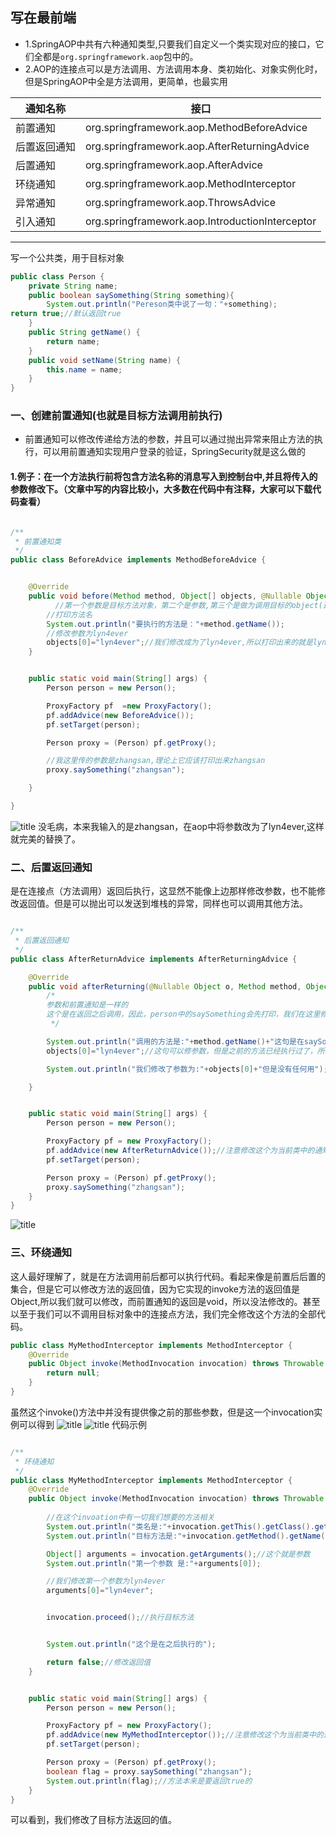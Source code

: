 ##	写在最前端
*	1.SpringAOP中共有六种通知类型,只要我们自定义一个类实现对应的接口，它们全都是```org.springframework.aop```包中的。
*	2.AOP的连接点可以是方法调用、方法调用本身、类初始化、对象实例化时，但是SpringAOP中全是方法调用，更简单，也最实用

|通知名称|接口|
|-|-|
|前置通知|org.springframework.aop.MethodBeforeAdvice|
|后置返回通知|org.springframework.aop.AfterReturningAdvice|
|后置通知|org.springframework.aop.AfterAdvice|
|环绕通知|org.springframework.aop.MethodInterceptor|
|异常通知|org.springframework.aop.ThrowsAdvice|
|引入通知|org.springframework.aop.IntroductionInterceptor|
---	

写一个公共类，用于目标对象
```java
public class Person {
    private String name;
    public boolean saySomething(String something){
        System.out.println("Pereson类中说了一句："+something);
return true;//默认返回true
    }
    public String getName() {
        return name;
    }
    public void setName(String name) {
        this.name = name;
    }
}
```
###	一、创建前置通知(也就是目标方法调用前执行)
*	前置通知可以修改传递给方法的参数，并且可以通过抛出异常来阻止方法的执行，可以用前置通知实现用户登录的验证，SpringSecurity就是这么做的
####	1.例子：在一个方法执行前将包含方法名称的消息写入到控制台中,并且将传入的参数修改下。（文章中写的内容比较小，大多数在代码中有注释，大家可以下载代码查看）
```java

/**
 * 前置通知类
 */
public class BeforeAdvice implements MethodBeforeAdvice {


    @Override
    public void before(Method method, Object[] objects, @Nullable Object o) throws Throwable {
          //第一个参数是目标方法对象，第二个是参数,第三个是做为调用目标的object(这是personr实例)
        //打印方法名
        System.out.println("要执行的方法是："+method.getName());
        //修改参数为lyn4ever
        objects[0]="lyn4ever";//我们修改成为了lyn4ever,所以打印出来的就是lyn4ever，而不是zhangsan
    }


    public static void main(String[] args) {
        Person person = new Person();

        ProxyFactory pf  =new ProxyFactory();
        pf.addAdvice(new BeforeAdvice());
        pf.setTarget(person);

        Person proxy = (Person) pf.getProxy();

        //我这里传的参数是zhangsan,理论上它应该打印出来zhangsan
        proxy.saySomething("zhangsan");

    }

}
```
![title](https://raw.githubusercontent.com/Lyn4ever29/img/master/gitnote/2019/11/26/1574777818545-1574777818551.png)
没毛病，本来我输入的是zhangsan，在aop中将参数改为了lyn4ever,这样就完美的替换了。


###	二、后置返回通知
是在连接点（方法调用）返回后执行，这显然不能像上边那样修改参数，也不能修改返回值。但是可以抛出可以发送到堆栈的异常，同样也可以调用其他方法。
```java

/**
 * 后置返回通知
 */
public class AfterReturnAdvice implements AfterReturningAdvice {

    @Override
    public void afterReturning(@Nullable Object o, Method method, Object[] objects, @Nullable Object o1) throws Throwable {
        /*
        参数和前置通知是一样的
        这个是在返回之后调用，因此，person中的saySomething会先打印，我们在这里修改的参数不起作任何作用
         */

        System.out.println("调用的方法是:"+method.getName()+"这句是在saySomething之后");//这句是在saySomething之后
        objects[0]="lyn4ever";//这句可以修参数，但是之前的方法已经执行过了，所以不起任何作用

        System.out.println("我们修改了参数为:"+objects[0]+"但是没有任何用");//这时候这个参数并不会传到person.saysomething(),因为已经调用过了

    }


    public static void main(String[] args) {
        Person person = new Person();

        ProxyFactory pf = new ProxyFactory();
        pf.addAdvice(new AfterReturnAdvice());//注意修改这个为当前类中的通知类
        pf.setTarget(person);

        Person proxy = (Person) pf.getProxy();
        proxy.saySomething("zhangsan");
    }
}
```
![title](https://raw.githubusercontent.com/Lyn4ever29/img/master/gitnote/2019/11/26/1574779487092-1574779487096.png)
###	三、环绕通知
这人最好理解了，就是在方法调用前后都可以执行代码。看起来像是前置后后置的集合，但是它可以修改方法的返回值，因为它实现的invoke方法的返回值是Object,所以我们就可以修改，而前置通知的返回是void，所以没法修改的。甚至以至于我们可以不调用目标对象中的连接点方法，我们完全修改这个方法的全部代码。
```java
public class MyMethodInterceptor implements MethodInterceptor {
    @Override
    public Object invoke(MethodInvocation invocation) throws Throwable {
        return null;
    }
}
```
虽然这个invoke()方法中并没有提供像之前的那些参数，但是这一个invocation实例可以得到
![title](https://raw.githubusercontent.com/Lyn4ever29/img/master/gitnote/2019/11/26/1574780876140-1574780876144.png)
![title](https://raw.githubusercontent.com/Lyn4ever29/img/master/gitnote/2019/11/26/1574781099958-1574781099961.png)
代码示例
```java

/**
 * 环绕通知
 */
public class MyMethodInterceptor implements MethodInterceptor {
    @Override
    public Object invoke(MethodInvocation invocation) throws Throwable {
        
        //在这个invoation中有一切我们想要的方法相关
        System.out.println("类名是:"+invocation.getThis().getClass().getName());
        System.out.println("目标方法是:"+invocation.getMethod().getName());

        Object[] arguments = invocation.getArguments();//这个就是参数
        System.out.println("第一个参数 是:"+arguments[0]);

        //我们修改第一个参数为lyn4ever
        arguments[0]="lyn4ever";


        invocation.proceed();//执行目标方法


        System.out.println("这个是在之后执行的");

        return false;//修改返回值
    }


    public static void main(String[] args) {
        Person person = new Person();

        ProxyFactory pf = new ProxyFactory();
        pf.addAdvice(new MyMethodInterceptor());//注意修改这个为当前类中的通知类
        pf.setTarget(person);

        Person proxy = (Person) pf.getProxy();
        boolean flag = proxy.saySomething("zhangsan");
        System.out.println(flag);//方法本来是要返回true的
    }
}

```
可以看到，我们修改了目标方法返回的值。

